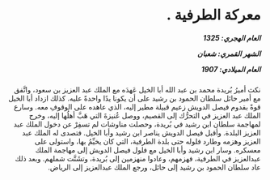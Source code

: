 <h1 dir="rtl">معركة الطرفية .</h1>

<h5 dir="rtl">العام الهجري:  1325

الشهر القمري: شعبان

العام الميلادي: 1907</h5>

<p dir="rtl">نكث أميرُ بُريدة محمد بن عبد الله أبا الخيل عَهدَه مع الملك عبد العزيز بن سعود، واتَّفق مع أمير حائل سلطان الحمود بن رشيد على أن يكونا يدًا واحدةً عليه. كذلك ازداد أبا الخيل قوةً بقدوم فيصل الدويش زعيم قبيلة مطير إليه، الذي عاهده على الوقوفِ معه. وسارع الملك عبد العزيز في التحرُّك إلى القصيم، ووصل عُنيزةَ التي هَبَّ أهلُها إليه، وخرج لمهاجمة سلطان ابن رشيد في بُريدة، وحصلت مناوشات لم تسفِرْ عن دخول الملك عبد العزيز البلدة. وأقبل فيصل الدويش يناصر ابن رشيد وأبا الخيل. فتصدى له الملك عبد العزيز وهزمه وطارد فلوله حتى بلدة الطرفية، التي كان يخيِّمُ بها، واستولى على معسكره. وسار ابن رشيد وأبا الخيل مع فلول فيصل الدويش إلى مهاجمة الملك عبدالعزيز في الطرفية، فهزمهم، وعادوا منهزمين إلى بُريدة، وتشَتَّت شملهم. وبعد ذلك عاد سلطان الحمود بن رشيد إلى حائل، ورجع الملك عبدالعزيز إلى الرياض.</p></br>
